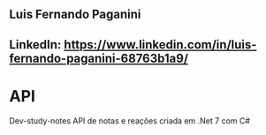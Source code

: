 ## Luis Fernando Paganini
## LinkedIn: https://www.linkedin.com/in/luis-fernando-paganini-68763b1a9/

# API
Dev-study-notes API de notas e reações criada em .Net 7 com C#
